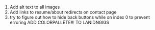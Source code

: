 1. Add alt text to all images
2. Add links to resume/about redirects on contact page
4. try to figure out how to hide back buttons while on index 0 to prevent erroring
ADD COLORPALLETE!!! TO LANIDNGIGS

